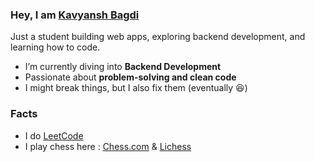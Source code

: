 ### Hey, I am [Kavyansh Bagdi](https://kavyansh-bagdi.github.io/portfolio/)  

Just a student building web apps, exploring backend development, and learning how to code.  

* I’m currently diving into **Backend Development**  
* Passionate about **problem-solving and clean code**  
* I might break things, but I also fix them (eventually 😆)

### Facts 
  * I do [LeetCode](https://leetcode.com/u/kavyanshbagdi224/)
  * I play chess here : [Chess.com](https://www.chess.com/member/kavybyte) & [Lichess](https://lichess.org/@/KavyByte)
